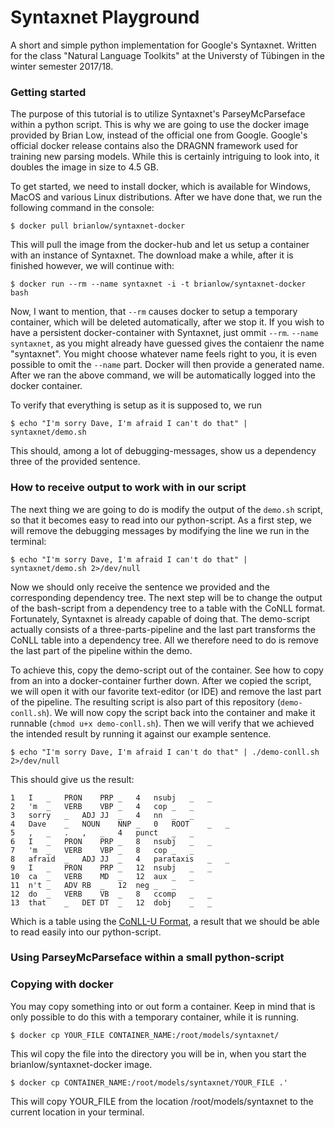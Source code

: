 # Syntaxnet Playground
A short and simple python implementation for Google's Syntaxnet.
Written for the class "Natural Language Toolkits" at the Universty of Tübingen in the winter semester 2017/18.

### Getting started

The purpose of this tutorial is to utilize Syntaxnet's ParseyMcParseface within a python script. This is why we are going to use the docker image provided by Brian Low, instead of the official one from Google. Google's official docker release contains also the DRAGNN framework used for training new parsing models.
While this is certainly intriguing to look into, it doubles the image in size to 4.5 GB.

To get started, we need to install docker, which is available for Windows, MacOS and various Linux distributions. After we have done that, we run the following command in the console:

`$ docker pull brianlow/syntaxnet-docker`  

This will pull the image from the docker-hub and let us setup a container with an instance of Syntaxnet. The download make a while, after it is finished however, we will continue with:

`$ docker run --rm --name syntaxnet -i -t brianlow/syntaxnet-docker bash`  

Now, I want to mention, that `--rm` causes docker to setup a temporary container, which will be deleted automatically, after we stop it. If you wish to have a persistent docker-container with Syntaxnet, just ommit `--rm`.
`--name syntaxnet`, as you might already have guessed gives the contaienr the name "syntaxnet". You might choose whatever name feels right to you, it is even possible to omit the `--name` part. Docker will then provide a generated name.
After we ran the above command, we will be automatically logged into the docker container. 

To verify that everything is setup as it is supposed to, we run  

`$ echo "I'm sorry Dave, I'm afraid I can't do that" | syntaxnet/demo.sh`

This should, among a lot of debugging-messages, show us a dependency three of the provided sentence.

### How to receive output to work with in our script

The next thing we are going to do is modify the output of the `demo.sh` script, so that it becomes easy to read into our python-script. As a first step, we will remove the debugging messages by modifying the line we run in the terminal:  

`$ echo "I'm sorry Dave, I'm afraid I can't do that" | syntaxnet/demo.sh 2>/dev/null`

Now we should only receive the sentence we provided and the corresponding dependency tree. The next step will be to change the output of the bash-script from a dependency tree to a table with the CoNLL format. Fortunately, Syntaxnet is already capable of doing that. The demo-script actually consists of a three-parts-pipeline and the last part transforms the CoNLL table into a dependency tree. All we therefore need to do is remove the last part of the pipeline within the demo.

To achieve this, copy the demo-script out of the container. See how to copy from an into a docker-container further down. After we copied the script, we will open it with our favorite text-editor (or IDE) and remove the last part of the pipeline. The resulting script is also part of this repository (`demo-conll.sh`). We will now copy the script back into the container and make it runnable (`chmod u+x demo-conll.sh`). Then we will verify that we achieved the intended result by running it against our example sentence. 

`$ echo "I'm sorry Dave, I'm afraid I can't do that" | ./demo-conll.sh 2>/dev/null`

This should give us the result:

```
1	I	_	PRON	PRP	_	4	nsubj	_	_
2	'm	_	VERB	VBP	_	4	cop	_	_
3	sorry	_	ADJ	JJ	_	4	nn	_	_
4	Dave	_	NOUN	NNP	_	0	ROOT	_	_
5	,	_	.	,	_	4	punct	_	_
6	I	_	PRON	PRP	_	8	nsubj	_	_
7	'm	_	VERB	VBP	_	8	cop	_	_
8	afraid	_	ADJ	JJ	_	4	parataxis	_	_
9	I	_	PRON	PRP	_	12	nsubj	_	_
10	ca	_	VERB	MD	_	12	aux	_	_
11	n't	_	ADV	RB	_	12	neg	_	_
12	do	_	VERB	VB	_	8	ccomp	_	_
13	that	_	DET	DT	_	12	dobj	_	_
```

Which is a table using the [CoNLL-U Format](http://universaldependencies.org/docs/format.html), a result that we should be able to read easily into our python-script.

### Using ParseyMcParseface within a small python-script

### Copying with docker

You may copy something into or out form a container. Keep in mind that is only possible to do this with a temporary container, while it is running.  

`$ docker cp YOUR_FILE CONTAINER_NAME:/root/models/syntaxnet/`

This wil copy the file into the directory you will be in, when you start the brianlow/syntaxnet-docker image.

`$ docker cp CONTAINER_NAME:/root/models/syntaxnet/YOUR_FILE .'`

This will copy YOUR_FILE from the location /root/models/syntaxnet to the current location in your terminal.

